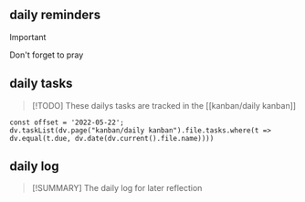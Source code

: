 ## daily reminders
> [!IMPORTANT]
> Don't forget to pray

## daily tasks
> [!TODO]
> These dailys tasks are tracked in the [[kanban/daily kanban]]
```dataviewjs
const offset = '2022-05-22';
dv.taskList(dv.page("kanban/daily kanban").file.tasks.where(t => dv.equal(t.due, dv.date(dv.current().file.name))))
```

## daily log
> [!SUMMARY]
> The daily log for later reflection
